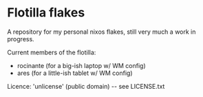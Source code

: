 # Flotilla flakes

A repository for my personal nixos flakes, still very much a work in progress.

Current members of the flotilla:
- rocinante (for a big-ish laptop w/ WM config)
- ares (for a little-ish tablet w/ WM config)


Licence: 'unlicense' (public domain) -- see LICENSE.txt
